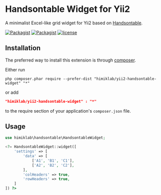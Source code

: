 Handsontable Widget for Yii2
============================
A minimalist Excel-like grid widget for Yii2 based on [Handsontable](https://github.com/handsontable/handsontable).

[![Packagist](https://img.shields.io/packagist/dt/himiklab/yii2-handsontable-widget.svg)]() [![Packagist](https://img.shields.io/packagist/v/himiklab/yii2-handsontable-widget.svg)]()  [![license](https://img.shields.io/badge/License-MIT-yellow.svg)]()

Installation
------------
The preferred way to install this extension is through [composer](http://getcomposer.org/download/).

Either run

```
php composer.phar require --prefer-dist "himiklab/yii2-handsontable-widget" "*"
```

or add

```json
"himiklab/yii2-handsontable-widget" : "*"
```

to the require section of your application's `composer.json` file.

Usage
-----

```php
use himiklab\handsontable\HandsontableWidget;

<?= HandsontableWidget::widget([
    'settings' => [
        'data' => [
            ['A1', 'B1', 'C1'],
            ['A2', 'B2', 'C2'],
        ],
        'colHeaders' => true,
        'rowHeaders' => true,
    ]
]) ?>
```
